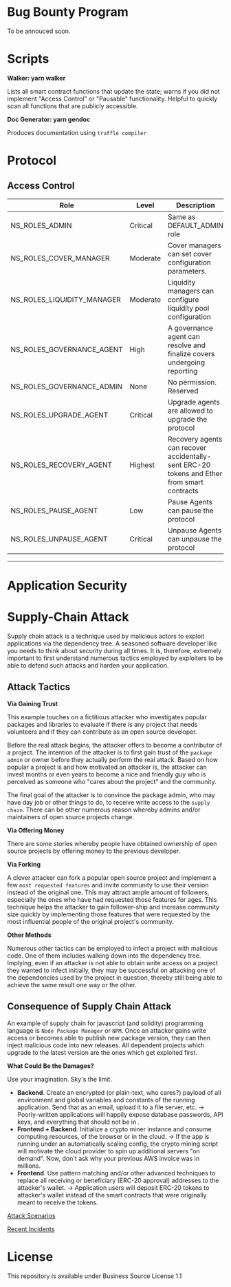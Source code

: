 # Bug Bounty Program

To be annouced soon.

# Scripts

**Walker: yarn walker**

Lists all smart contract functions that update the state; warns if you did not implement "Access Control" or "Pausable" functionality. Helpful to quickly scan all functions that are publicly accessible.

**Doc Generator: yarn gendoc**

Produces documentation using `truffle compiler`

# Protocol

## Access Control

| Role                       | Level    | Description                                                                                |
| -------------------------- | -------- | ------------------------------------------------------------------------------------------ |
| NS_ROLES_ADMIN             | Critical | Same as DEFAULT_ADMIN role                                                                 |
| NS_ROLES_COVER_MANAGER     | Moderate | Cover managers can set cover configuration parameters.                                     |
| NS_ROLES_LIQUIDITY_MANAGER | Moderate | Liquidity managers can configure liquidity pool configuration                              |
| NS_ROLES_GOVERNANCE_AGENT  | High     | A governance agent can resolve and finalize covers undergoing reporting                    |
| NS_ROLES_GOVERNANCE_ADMIN  | None     | No permission. Reserved                                                                    |
| NS_ROLES_UPGRADE_AGENT     | Critical | Upgrade agents are allowed to upgrade the protocol                                         |
| NS_ROLES_RECOVERY_AGENT    | Highest  | Recovery agents can recover accidentally-sent ERC-20 tokens and Ether from smart contracts |
| NS_ROLES_PAUSE_AGENT       | Low      | Pause Agents can pause the protocol                                                        |
| NS_ROLES_UNPAUSE_AGENT     | Critical | Unpause Agents can unpause the protocol                                                    |

---

# Application Security

# Supply-Chain Attack

Supply chain attack is a technique used by malicious actors to exploit applications via the dependency tree. A seasoned software developer like you needs to think about security during all times. It is, therefore, extremely important to first understand numerous tactics employed by exploiters to be able to defend such attacks and harden your application.

## Attack Tactics

**Via Gaining Trust**

This example touches on a fictitious attacker who investigates popular packages and libraries to evaluate if there is any project that needs volunteers and if they can contribute as an open source developer.

Before the real attack begins, the attacker offers to become a contributor of a project. The intention of the attacker is to first gain trust of the `package admin` or owner before they actually perform the real attack. Based on how popular a project is and how motivated an attacker is, the attacker can invest months or even years to become a nice and friendly guy who is perceived as someone who "cares about the project" and the community.

The final goal of the attacker is to convince the package admin, who may have day job or other things to do, to receive write access to the `supply chain`. There can be other numerous reason whereby admins and/or maintainers of open source projects change.

**Via Offering Money**

There are some stories whereby people have obtained ownership of open source projects by offering money to the previous developer.

**Via Forking**

A clever attacker can fork a popular open source project and implement a few `most requested features` and invite community to use their version instead of the original one. This may attract ample amount of followers, especially the ones who have had requested those features for ages. This technique helps the attacker to gain follower-ship and increase community size quickly by implementing those features that were requested by the most influential people of the original project's community.

**Other Methods**

Numerous other tactics can be employed to infect a project with malicious code. One of them includes walking down into the dependency tree. Implying, even if an attacker is not able to obtain write access on a project they wanted to infect initially, they may be successful on attacking one of the dependencies used by the project in question, thereby still being able to achieve the same result one way or the other.

## Consequence of Supply Chain Attack

An example of supply chain for javascript (and solidity) programming language is `Node Package Manager` or `NPM`. Once an attacker gains write access or becomes able to publish new package version, they can then inject malicious code into new releases. All dependent projects which upgrade to the latest version are the ones which get exploited first.

**What Could Be the Damages?**

Use your imagination. Sky's the limit.

- **Backend**. Create an encrypted (or plain-text, who cares?) payload of all environment and global variables and constants of the running application. Send that as an email, upload it to a file server, etc. → Poorly-written applications will happily expose database passwords, API keys, and everything that should not be in .
- **Frontend + Backend**. Initialize a crypto miner instance and consume computing resources, of the browser or in the cloud. → If the app is running under an automatically scaling config, the crypto mining script will motivate the cloud provider to spin up additional servers "on demand". Now, don't ask why your previous AWS invoice was in millions.
- **Frontend**. Use pattern matching and/or other advanced techniques to replace all receiving or beneficiary (ERC-20 approval) addresses to the attacker's wallet. → Application users will deposit ERC-20 tokens to attacker's wallet instead of the smart contracts that were originally meant to receive the tokens.

[Attack Scenarios](https://www.notion.so/629784ed8bf8431d9c5e0e8aa270a811)

[Recent Incidents](https://www.notion.so/2d942fe0d5444cf78b931ff2fb17afd5)

# License

This repository is available under Business Source License 1.1
